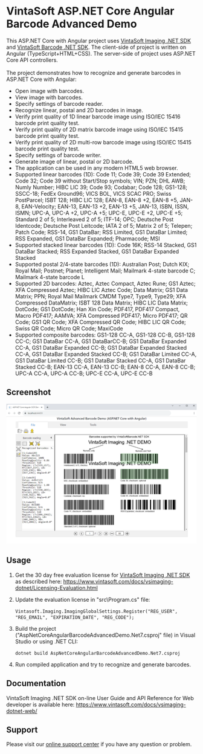 # VintaSoft ASP.NET Core Angular Barcode Advanced Demo

This ASP.NET Core with Angular project uses <a href="https://www.vintasoft.com/vsimaging-dotnet-index.html">VintaSoft Imaging .NET SDK</a> and <a href="https://www.vintasoft.com/vsbarcode-dotnet-index.html">VintaSoft Barcode .NET SDK</a>.
The client-side of project is written on Angular (TypeScript+HTML+CSS). The server-side of project uses ASP.NET Core API controllers.<br />
<br />
The project demonstrates how to recognize and generate barcodes in ASP.NET Core with Angular:
* Open image with barcodes.
* View image with barcodes.
* Specify settings of barcode reader.
* Recognize linear, postal and 2D barcodes in image.
* Verify print quality of 1D linear barcode image using ISO/IEC 15416 barcode print quality test.
* Verify print quality of 2D matrix barcode image using ISO/IEC 15415 barcode print quality test.
* Verify print quality of 2D multi-row barcode image using ISO/IEC 15415 barcode print quality test.
* Specify settings of barcode writer.
* Generate image of linear, postal or 2D barcode.
* The application can be used in any modern HTML5 web browser.
* Supported linear barcodes (1D): Code 11; Code 39; Code 39 Extended; Code 32; Code 39 without Start/Stop symbols; VIN; PZN; DHL AWB; Numly Number; HIBC LIC 39; Code 93; Codabar; Code 128; GS1-128; SSCC-18; FedEx Ground96; VICS BOL, VICS SCAC PRO; Swiss PostParcel; ISBT 128; HIBC LIC 128; EAN-8, EAN-8 +2, EAN-8 +5, JAN-8, EAN-Velocity; EAN-13, EAN-13 +2, EAN-13 +5, JAN-13, ISBN, ISSN, ISMN; UPC-A, UPC-A +2, UPC-A +5; UPC-E, UPC-E +2, UPC-E +5; Standard 2 of 5; Interleaved 2 of 5; ITF-14; OPC; Deutsche Post Identcode; Deutsche Post Leitcode; IATA 2 of 5; Matrix 2 of 5; Telepen; Patch Code; RSS-14, GS1 DataBar; RSS Limited, GS1 DataBar Limited; RSS Expanded, GS1 DataBar Expanded; Pharmacode; MSI
* Supported stacked linear barcodes (1D): Code 16K; RSS-14 Stacked, GS1 DataBar Stacked; RSS Expanded Stacked, GS1 DataBar Expanded Stacked
* Supported postal 2/4-state barcodes (1D): Australian Post; Dutch KIX; Royal Mail; Postnet; Planet; Intelligent Mail; Mailmark 4-state barcode C; Mailmark 4-state barcode L
* Supported 2D barcodes: Aztec, Aztec Compact, Aztec Rune; GS1 Aztec; XFA Compressed Aztec; HIBC LIC Aztec Code; Data Matrix; GS1 Data Matrix; PPN; Royal Mail Mailmark CMDM Type7, Type9, Type29; XFA Compressed DataMatrix; ISBT 128 Data Matrix; HIBC LIC Data Matrix; DotCode; GS1 DotCode; Han Xin Code; PDF417, PDF417 Compact, Macro PDF417; AAMVA; XFA Compressed PDF417; Micro PDF417; QR Code; GS1 QR Code; XFA Compressed QR Code; HIBC LIC QR Code; Swiss QR Code; Micro QR Code; MaxiCode
* Supported composite barcodes: GS1-128 CC-A, GS1-128 CC-B, GS1-128 CC-C; GS1 DataBar CC-A, GS1 DataBarCC-B; GS1 DataBar Expanded CC-A, GS1 DataBar Expanded CC-B; GS1 DataBar Expanded Stacked CC-A, GS1 DataBar Expanded Stacked CC-B; GS1 DataBar Limited CC-A, GS1 DataBar Limited CC-B; GS1 DataBar Stacked CC-A, GS1 DataBar Stacked CC-B; EAN-13 CC-A, EAN-13 CC-B; EAN-8 CC-A, EAN-8 CC-B; UPC-A CC-A, UPC-A CC-B; UPC-E CC-A, UPC-E CC-B


## Screenshot
<img src="vintasoft_aspnet.core_angular-barcode_advanced_demo.png" title="VintaSoft Barcode Advanced Demo for ASP.NET Core with Angular"><br />


## Usage
1. Get the 30 day free evaluation license for <a href="https://www.vintasoft.com/vsimaging-dotnet-index.html" target="_blank">VintaSoft Imaging .NET SDK</a> as described here: <a href="https://www.vintasoft.com/docs/vsimaging-dotnet/Licensing-Evaluation.html" target="_blank">https://www.vintasoft.com/docs/vsimaging-dotnet/Licensing-Evaluation.html</a>

2. Update the evaluation license in "src\Program.cs" file:
   ```
   Vintasoft.Imaging.ImagingGlobalSettings.Register("REG_USER", "REG_EMAIL", "EXPIRATION_DATE", "REG_CODE");
   ```

3. Build the project ("AspNetCoreAngularBarcodeAdvancedDemo.Net7.csproj" file) in Visual Studio or using .NET CLI:
   ```
   dotnet build AspNetCoreAngularBarcodeAdvancedDemo.Net7.csproj
   ```

4. Run compiled application and try to recognize and generate barcodes.


## Documentation
VintaSoft Imaging .NET SDK on-line User Guide and API Reference for Web developer is available here: https://www.vintasoft.com/docs/vsimaging-dotnet-web/


## Support
Please visit our <a href="https://myaccount.vintasoft.com/">online support center</a> if you have any question or problem.
